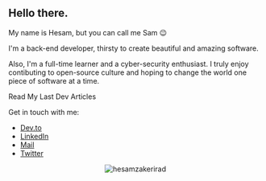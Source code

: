 ## Hello there.
My name is Hesam, but you can call me Sam :wink:

I'm a back-end developer, thirsty to create beautiful and amazing software. 

Also, I'm a full-time learner and a cyber-security enthusiast. I truly enjoy contibuting to open-source culture and hoping to change the world one piece of software at a time.

Read My Last Dev Articles
<!-- BLOG-POST-LIST:START -->
<!-- BLOG-POST-LIST:END -->

Get in touch with me:
- [Dev.to](https://dev.to/hesamzakerirad)
- [LinkedIn](https://www.linkedin.com/in/hesamrad)
- [Mail](mailto:hesamrad.dev@gmail.com) 
- [Twitter](https://twitter.com/hesamzakerirad) 

<p align="center"> <img src="https://github-readme-stats.vercel.app/api?username=hesamzakerirad&show_icons=true&count_private=true&theme=gotham&hide_rank=false" alt="hesamzakerirad" />
